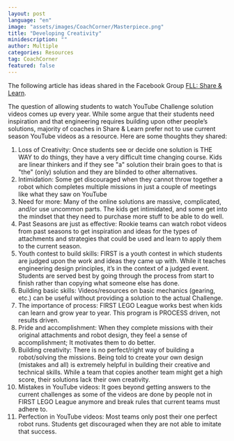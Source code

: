 ```yaml
---
layout: post
language: "en"
image: "assets/images/CoachCorner/Masterpiece.png"
title: "Developing Creativity"
minidescription: ""
author: Multiple
categories: Resources
tag: CoachCorner
featured: false
---
```


The following article has ideas shared in the Facebook Group <a href="https://www.facebook.com/groups/FLLShareandLearn/">FLL: Share & Learn</a>.

The question of allowing students to watch YouTube Challenge solution videos comes up every year. While some argue that their students need inspiration and that engineering requires building upon other people’s solutions, majority of coaches in Share & Learn prefer not to use current season YouTube videos as a resource. Here are some thoughts they shared:

1.	Loss of Creativity: Once students see or decide one solution is THE WAY to do things, they have a very difficult time changing course. Kids are linear thinkers and if they see "a" solution their brain goes to that is "the" (only) solution and they are blinded to other alternatives.
2.	Intimidation: Some get discouraged when they cannot throw together a robot which completes multiple missions in just a couple of meetings like what they saw on YouTube
3.	Need for more: Many of the online solutions are massive, complicated, and/or use uncommon parts. The kids get intimidated, and some get into the mindset that they need to purchase more stuff to be able to do well.
4.	Past Seasons are just as effective: Rookie teams can watch robot videos from past seasons to get inspiration and ideas for the types of attachments and strategies that could be used and learn to apply them to the current season.
5.	Youth contest to build skills: FIRST is a youth contest in which students are judged upon the work and ideas they came up with. While it teaches engineering design principles, it’s in the context of a judged event. Students are served best by going through the process from start to finish rather than copying what someone else has done.
6.	Building basic skills: Videos/resources on basic mechanics (gearing, etc.) can be useful without providing a solution to the actual Challenge.
7.	The importance of process: FIRST LEGO League works best when kids can learn and grow year to year. This program is PROCESS driven, not results driven.
8.	Pride and accomplishment: When they complete missions with their original attachments and robot design, they feel a sense of accomplishment; It motivates them to do better.
9.	Building creativity: There is no perfect/right way of building a robot/solving the missions. Being told to create your own design (mistakes and all) is extremely helpful in building their creative and technical skills. While a team that copies another team might get a high score, their solutions lack their own creativity.
10.	Mistakes in YouTube videos: It goes beyond getting answers to the current challenges as some of the videos are done by people not in FIRST LEGO League anymore and break rules that current teams must adhere to.
11.	Perfection in YouTube videos: Most teams only post their one perfect robot runs. Students get discouraged when they are not able to imitate that success.
